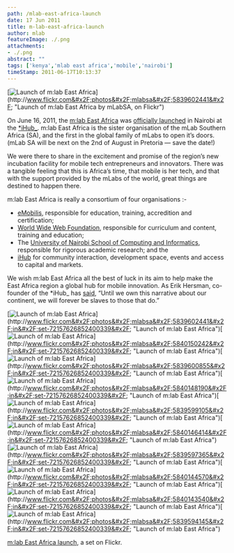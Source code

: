 ```yaml
---
path: /mlab-east-africa-launch
date: 17 Jun 2011
title: m-lab-east-africa-launch
author: mlab
featureImage: ./.png
attachments: 
- ./.png
abstract: ""
tags: ['kenya','mlab east africa','mobile','nairobi']
timeStamp: 2011-06-17T10:13:37
---
```


[![Launch of m:lab East Africa](http:&#x2F;&#x2F;farm4.static.flickr.com&#x2F;3430&#x2F;5839602441_4fc8590809.jpg)](http:&#x2F;&#x2F;www.flickr.com&#x2F;photos&#x2F;mlabsa&#x2F;5839602441&#x2F; &quot;Launch of m:lab East Africa by mLabSA, on Flickr&quot;)

On June 16, 2011, the [m:lab East Africa](https:&#x2F;&#x2F;mlab.co.za.co.ke&#x2F;) was [officially launched](http:&#x2F;&#x2F;www.ihub.co.ke&#x2F;blog&#x2F;2011&#x2F;06&#x2F;mlab-is-officially-launched&#x2F;) in Nairobi at the [\*iHub\_](http:&#x2F;&#x2F;ihub.co.ke&#x2F;). m:lab East Africa is the sister organisation of the mLab Southern Africa (SA), and the first in the global family of mLabs to open it’s doors. (mLab SA will be next on the 2nd of August in Pretoria — save the date!)

We were there to share in the excitement and promise of the region’s new incubation facility for mobile tech entrepreneurs and innovators. There was a tangible feeling that this is Africa’s time, that mobile is her tech, and that with the support provided by the mLabs of the world, great things are destined to happen there.

m:lab East Africa is really a consortium of four organisations :-

*   [eMobilis](http:&#x2F;&#x2F;www.emobilis.org&#x2F;), responsible for education, training, accredition and certification;
*   [World Wide Web Foundation](http:&#x2F;&#x2F;www.webfoundation.org&#x2F;), responsible for curriculum and content, training and education;
*   The [University of Nairobi School of Computing and Informatics](http:&#x2F;&#x2F;sci.uonbi.ac.ke&#x2F;), responsible for rigorous academic research; and the
*   [iHub](http:&#x2F;&#x2F;ihub.co.ke&#x2F;) for community interaction, development space, events and access to capital and markets.

We wish m:lab East Africa all the best of luck in its aim to help make the East Africa region a global hub for mobile innovation. As Erik Hersman, co-founder of the \*iHub\_ has [said](http:&#x2F;&#x2F;whiteafrican.com&#x2F;2010&#x2F;11&#x2F;27&#x2F;finding-africas-innovators&#x2F;), “Until we own this narrative about our continent, we will forever be slaves to those that do.”

[![Launch of m:lab East Africa](http:&#x2F;&#x2F;farm4.static.flickr.com&#x2F;3430&#x2F;5839602441_4fc8590809_s.jpg)](http:&#x2F;&#x2F;www.flickr.com&#x2F;photos&#x2F;mlabsa&#x2F;5839602441&#x2F;in&#x2F;set-72157626852400339&#x2F; &quot;Launch of m:lab East Africa&quot;)[![Launch of m:lab East Africa](http:&#x2F;&#x2F;farm4.static.flickr.com&#x2F;3651&#x2F;5840150242_9673428b7f_s.jpg)](http:&#x2F;&#x2F;www.flickr.com&#x2F;photos&#x2F;mlabsa&#x2F;5840150242&#x2F;in&#x2F;set-72157626852400339&#x2F; &quot;Launch of m:lab East Africa&quot;)[![Launch of m:lab East Africa](http:&#x2F;&#x2F;farm6.static.flickr.com&#x2F;5073&#x2F;5839600855_b587268a95_s.jpg)](http:&#x2F;&#x2F;www.flickr.com&#x2F;photos&#x2F;mlabsa&#x2F;5839600855&#x2F;in&#x2F;set-72157626852400339&#x2F; &quot;Launch of m:lab East Africa&quot;)[![Launch of m:lab East Africa](http:&#x2F;&#x2F;farm4.static.flickr.com&#x2F;3108&#x2F;5840148190_fc051d74df_s.jpg)](http:&#x2F;&#x2F;www.flickr.com&#x2F;photos&#x2F;mlabsa&#x2F;5840148190&#x2F;in&#x2F;set-72157626852400339&#x2F; &quot;Launch of m:lab East Africa&quot;)[![Launch of m:lab East Africa](http:&#x2F;&#x2F;farm3.static.flickr.com&#x2F;2632&#x2F;5839599105_d65f9a8b23_s.jpg)](http:&#x2F;&#x2F;www.flickr.com&#x2F;photos&#x2F;mlabsa&#x2F;5839599105&#x2F;in&#x2F;set-72157626852400339&#x2F; &quot;Launch of m:lab East Africa&quot;)[![Launch of m:lab East Africa](http:&#x2F;&#x2F;farm4.static.flickr.com&#x2F;3642&#x2F;5840146414_7bd64bc912_s.jpg)](http:&#x2F;&#x2F;www.flickr.com&#x2F;photos&#x2F;mlabsa&#x2F;5840146414&#x2F;in&#x2F;set-72157626852400339&#x2F; &quot;Launch of m:lab East Africa&quot;)  
[![Launch of m:lab East Africa](http:&#x2F;&#x2F;farm4.static.flickr.com&#x2F;3628&#x2F;5839597365_0c9a38e1c2_s.jpg)](http:&#x2F;&#x2F;www.flickr.com&#x2F;photos&#x2F;mlabsa&#x2F;5839597365&#x2F;in&#x2F;set-72157626852400339&#x2F; &quot;Launch of m:lab East Africa&quot;)[![Launch of m:lab East Africa](http:&#x2F;&#x2F;farm3.static.flickr.com&#x2F;2800&#x2F;5840144570_e7965dec0e_s.jpg)](http:&#x2F;&#x2F;www.flickr.com&#x2F;photos&#x2F;mlabsa&#x2F;5840144570&#x2F;in&#x2F;set-72157626852400339&#x2F; &quot;Launch of m:lab East Africa&quot;)[![Launch of m:lab East Africa](http:&#x2F;&#x2F;farm6.static.flickr.com&#x2F;5077&#x2F;5840143540_684a6b500c_s.jpg)](http:&#x2F;&#x2F;www.flickr.com&#x2F;photos&#x2F;mlabsa&#x2F;5840143540&#x2F;in&#x2F;set-72157626852400339&#x2F; &quot;Launch of m:lab East Africa&quot;)[![Launch of m:lab East Africa](http:&#x2F;&#x2F;farm4.static.flickr.com&#x2F;3354&#x2F;5839594145_f568e5a433_s.jpg)](http:&#x2F;&#x2F;www.flickr.com&#x2F;photos&#x2F;mlabsa&#x2F;5839594145&#x2F;in&#x2F;set-72157626852400339&#x2F; &quot;Launch of m:lab East Africa&quot;)

[m:lab East Africa launch](http:&#x2F;&#x2F;www.flickr.com&#x2F;photos&#x2F;mlabsa&#x2F;sets&#x2F;72157626852400339&#x2F;), a set on Flickr.


